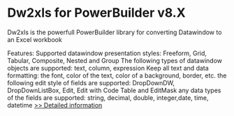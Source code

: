 # Dw2xls for PowerBuilder v8.X
Dw2xls is the powerfull PowerBuilder library for converting Datawindow to an Excel workbook

Features:
Supported datawindow presentation styles:
Freeform, Grid, Tabular, Composite, Nested and Group
The following types of datawindow objects are supported:
text, column, expression
Keep all text and data formatting:
the font, color of the text, color of a background, border, etc.
the following edit style of fields are supported:
DropDownDW, DropDownListBox, Edit, Edit with Code Table and EditMask
any data types of the fields are supported:
string, decimal, double, integer,date, time, datetime
[>> Detailed information](https://secure.shareit.com/shareit/product.html?productid=191516&affiliateid=200057808)